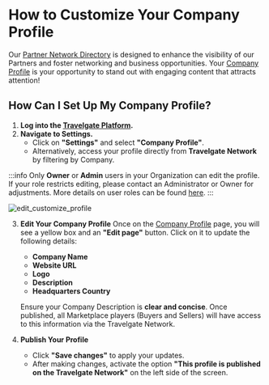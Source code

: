 ﻿---
sidebar_position: 2
---

# How to Customize Your Company Profile

Our [Partner Network Directory](https://app.travelgate.com/network/partners) is designed to enhance the visibility of our Partners and foster networking and business opportunities. Your [Company Profile](https://app.travelgate.com/settings/company-profile) is your opportunity to stand out with engaging content that attracts attention!

## How Can I Set Up My Company Profile? 

1. **Log into the [Travelgate Platform](https://www.travelgate.com/).**
2. **Navigate to Settings.**
   - Click on **"Settings"** and select **"Company Profile"**.
   - Alternatively, access your profile directly from **Travelgate Network** by filtering by Company.  

:::info
Only **Owner** or **Admin** users in your Organization can edit the profile. If your role restricts editing, please contact an Administrator or Owner for adjustments. More details on user roles can be found [here](/kb/account-settings/users-management/how-to-add-manage-users-to-organization).
:::

   ![edit_customize_profile](https://storage.travelgate.com/kbase/edit_customize_profile.jpg)

3. **Edit Your Company Profile**
Once on the [Company Profile](https://app.travelgate.com/settings/company-profile) page, you will see a yellow box and an **"Edit page"** button. Click on it to update the following details:
   - **Company Name**
   - **Website URL**
   - **Logo**
   - **Description**
   - **Headquarters Country**  

   Ensure your Company Description is **clear and concise**. Once published, all Marketplace players (Buyers and Sellers) will have access to this information via the Travelgate Network.

4. **Publish Your Profile**
   - Click **"Save changes"** to apply your updates.
   - After making changes, activate the option **"This profile is published on the Travelgate Network"** on the left side of the screen.